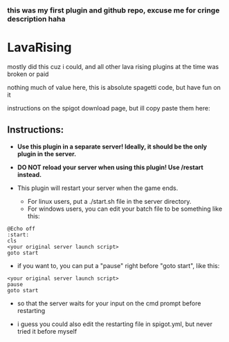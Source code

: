 ### this was my first plugin and github repo, excuse me for cringe description haha

# LavaRising
mostly did this cuz i could, and all other lava rising plugins at the time was broken or paid

nothing much of value here, this is absolute spagetti code, but have fun on it

instructions on the spigot download page, but ill copy paste them here:

## Instructions:

- **Use this plugin in a separate server! Ideally, it should be the only plugin in the server.**

- **DO NOT reload your server when using this plugin! Use /restart instead.**

- This plugin will restart your server when the game ends. 
  - For linux users, put a ./start.sh file in the server directory.
  - For windows users, you can edit your batch file to be something like this:

```
@Echo off
:start:
cls
<your original server launch script>
goto start
```

- if you want to, you can put a "pause" right before "goto start", like this: 

```
<your original server launch script>
pause
goto start
```

- so that the server waits for your input on the cmd prompt before restarting

- i guess you could also edit the restarting file in spigot.yml, but never tried it before myself
